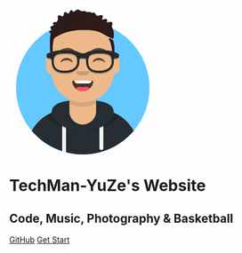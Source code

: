 <!-- <svg width="264px" height="280px" viewBox="0 0 264 280" version="1.1" xmlns="http://www.w3.org/2000/svg" xmlns:xlink="http://www.w3.org/1999/xlink"><desc>Created with getavataaars.com</desc><defs><circle id="react-path-1" cx="120" cy="120" r="120"></circle><path d="M12,160 C12,226.27417 65.72583,280 132,280 C198.27417,280 252,226.27417 252,160 L264,160 L264,-1.42108547e-14 L-3.19744231e-14,-1.42108547e-14 L-3.19744231e-14,160 L12,160 Z" id="react-path-2"></path><path d="M124,144.610951 L124,163 L128,163 L128,163 C167.764502,163 200,195.235498 200,235 L200,244 L0,244 L0,235 C-4.86974701e-15,195.235498 32.235498,163 72,163 L72,163 L76,163 L76,144.610951 C58.7626345,136.422372 46.3722246,119.687011 44.3051388,99.8812385 C38.4803105,99.0577866 34,94.0521096 34,88 L34,74 C34,68.0540074 38.3245733,63.1180731 44,62.1659169 L44,56 L44,56 C44,25.072054 69.072054,5.68137151e-15 100,0 L100,0 L100,0 C130.927946,-5.68137151e-15 156,25.072054 156,56 L156,62.1659169 C161.675427,63.1180731 166,68.0540074 166,74 L166,88 C166,94.0521096 161.51969,99.0577866 155.694861,99.8812385 C153.627775,119.687011 141.237365,136.422372 124,144.610951 Z" id="react-path-3"></path></defs><g id="Avataaar" stroke="none" stroke-width="1" fill="none" fill-rule="evenodd"><g transform="translate(-825.000000, -1100.000000)" id="Avataaar/Circle"><g transform="translate(825.000000, 1100.000000)"><g id="Mask"></g><g id="Avataaar" stroke-width="1" fill-rule="evenodd" mask="url(#react-mask-5)"><g id="Body" transform="translate(32.000000, 36.000000)"><mask id="react-mask-6" fill="white"><use xlink:href="#react-path-3"></use></mask><use fill="#D0C6AC" xlink:href="#react-path-3"></use><g id="Skin/👶🏽-03-Brown" mask="url(#react-mask-6)" fill="#EDB98A"><g transform="translate(0.000000, 0.000000)" id="Color"><rect x="0" y="0" width="264" height="280"></rect></g></g><path d="M156,79 L156,102 C156,132.927946 130.927946,158 100,158 C69.072054,158 44,132.927946 44,102 L44,79 L44,94 C44,124.927946 69.072054,150 100,150 C130.927946,150 156,124.927946 156,94 L156,79 Z" id="Neck-Shadow" fill-opacity="0.100000001" fill="#000000" mask="url(#react-mask-6)"></path></g><g id="Clothing/Hoodie" transform="translate(0.000000, 170.000000)"><defs><path d="M108,13.0708856 C90.0813006,15.075938 76.2798424,20.5518341 76.004203,34.6449676 C50.1464329,45.5680933 32,71.1646257 32,100.999485 L32,100.999485 L32,110 L232,110 L232,100.999485 C232,71.1646257 213.853567,45.5680933 187.995797,34.6449832 C187.720158,20.5518341 173.918699,15.075938 156,13.0708856 L156,32 L156,32 C156,45.254834 145.254834,56 132,56 L132,56 C118.745166,56 108,45.254834 108,32 L108,13.0708856 Z" id="react-path-179"></path></defs><mask id="react-mask-180" fill="white"><use xlink:href="#react-path-179"></use></mask><use id="Hoodie" fill="#B7C1DB" fill-rule="evenodd" xlink:href="#react-path-179"></use><g id="Color/Palette/Gray-01" mask="url(#react-mask-180)" fill-rule="evenodd" fill="#262E33"><rect id="🖍Color" x="0" y="0" width="264" height="110"></rect></g><path d="M102,61.7390531 L102,110 L95,110 L95,58.1502625 C97.2037542,59.4600576 99.5467694,60.6607878 102,61.7390531 Z M169,58.1502625 L169,98.5 C169,100.432997 167.432997,102 165.5,102 C163.567003,102 162,100.432997 162,98.5 L162,61.7390531 C164.453231,60.6607878 166.796246,59.4600576 169,58.1502625 Z" id="Straps" fill="#F4F4F4" fill-rule="evenodd" mask="url(#react-mask-180)"></path><path d="M90.9601329,12.7243537 C75.9093095,15.5711782 65.5,21.2428847 65.5,32.3076923 C65.5,52.0200095 98.5376807,68 132,68 C165.462319,68 198.5,52.0200095 198.5,32.3076923 C198.5,21.2428847 188.09069,15.5711782 173.039867,12.7243537 C182.124921,16.0744598 188,21.7060546 188,31.0769231 C188,51.4689754 160.178795,68 132,68 C103.821205,68 76,51.4689754 76,31.0769231 C76,21.7060546 81.8750795,16.0744598 90.9601329,12.7243537 Z" id="Shadow" fill-opacity="0.16" fill="#000000" fill-rule="evenodd" mask="url(#react-mask-180)"></path></g><g id="Face" transform="translate(76.000000, 82.000000)" fill="#000000"><g id="Mouth/Smile" transform="translate(2.000000, 52.000000)"><defs><path d="M35.117844,15.1280772 C36.1757121,24.6198025 44.2259873,32 54,32 C63.8042055,32 71.8740075,24.574136 72.8917593,15.0400546 C72.9736685,14.272746 72.1167429,13 71.042767,13 C56.1487536,13 44.7379213,13 37.0868244,13 C36.0066168,13 35.0120058,14.1784435 35.117844,15.1280772 Z" id="react-path-191"></path></defs><mask id="react-mask-192" fill="white"><use xlink:href="#react-path-191"></use></mask><use id="Mouth" fill-opacity="0.699999988" fill="#000000" fill-rule="evenodd" xlink:href="#react-path-191"></use><rect id="Teeth" fill="#FFFFFF" fill-rule="evenodd" mask="url(#react-mask-192)" x="39" y="2" width="31" height="16" rx="5"></rect><g id="Tongue" stroke-width="1" fill-rule="evenodd" mask="url(#react-mask-192)" fill="#FF4F6D"><g transform="translate(38.000000, 24.000000)"><circle cx="11" cy="11" r="11"></circle><circle cx="21" cy="11" r="11"></circle></g></g></g><g id="Nose/Default" transform="translate(28.000000, 40.000000)" fill-opacity="0.16"><path d="M16,8 C16,12.418278 21.372583,16 28,16 L28,16 C34.627417,16 40,12.418278 40,8" id="Nose"></path></g><g id="Eyes/Happy-😁" transform="translate(0.000000, 8.000000)" fill-opacity="0.599999964"><path d="M16.1601674,22.4473116 C18.006676,18.648508 22.1644225,16 26.9975803,16 C31.8136766,16 35.9591217,18.629842 37.8153518,22.4071242 C38.3667605,23.5291977 37.5821037,24.4474817 36.790607,23.7670228 C34.3395063,21.6597833 30.8587163,20.3437884 26.9975803,20.3437884 C23.2572061,20.3437884 19.8737584,21.5787519 17.4375392,23.5716412 C16.5467928,24.3002944 15.6201012,23.5583844 16.1601674,22.4473116 Z" id="Squint"></path><path d="M74.1601674,22.4473116 C76.006676,18.648508 80.1644225,16 84.9975803,16 C89.8136766,16 93.9591217,18.629842 95.8153518,22.4071242 C96.3667605,23.5291977 95.5821037,24.4474817 94.790607,23.7670228 C92.3395063,21.6597833 88.8587163,20.3437884 84.9975803,20.3437884 C81.2572061,20.3437884 77.8737584,21.5787519 75.4375392,23.5716412 C74.5467928,24.3002944 73.6201012,23.5583844 74.1601674,22.4473116 Z" id="Squint"></path></g><g id="Eyebrow/Natural/Default-Natural" fill-opacity="0.599999964"><path d="M26.0390934,6.21012364 C20.2775554,6.98346216 11.2929313,12.0052479 12.04426,17.8178111 C12.0689481,18.0080543 12.3567302,18.0673468 12.4809077,17.9084937 C14.9674041,14.7203351 34.1927973,10.0365481 41.1942673,11.0147151 C41.8350523,11.1044465 42.2580662,10.4430343 41.8210501,10.0302067 C38.0765663,6.49485426 31.2003792,5.51224825 26.0390934,6.21012364" id="Eyebrow" transform="translate(27.000000, 12.000000) rotate(5.000000) translate(-27.000000, -12.000000) "></path><path d="M85.0390934,6.21012364 C79.2775554,6.98346216 70.2929313,12.0052479 71.04426,17.8178111 C71.0689481,18.0080543 71.3567302,18.0673468 71.4809077,17.9084937 C73.9674041,14.7203351 93.1927973,10.0365481 100.194267,11.0147151 C100.835052,11.1044465 101.258066,10.4430343 100.82105,10.0302067 C97.0765663,6.49485426 90.2003792,5.51224825 85.0390934,6.21012364" id="Eyebrow" transform="translate(86.000000, 12.000000) scale(-1, 1) rotate(5.000000) translate(-86.000000, -12.000000) "></path></g></g><g id="Top" stroke-width="1" fill-rule="evenodd"><defs><rect id="react-path-121" x="0" y="0" width="264" height="280"></rect><path d="M65.1802189,77.7372986 C67.3631845,76.1045334 80.4065113,75.4786511 82.757829,74.0894494 C83.4916461,73.6553857 84.0610723,73.215719 84.4997781,72.7800074 C84.938814,73.215719 85.5085703,73.6553857 86.2423874,74.0894494 C88.593375,75.4786511 101.636702,76.1045334 103.819667,77.7372986 C106.030032,79.3908276 107.643571,83.1846831 107.466966,86.15095 C107.255041,89.7101408 103.361486,98.2028927 93.6723269,99.1811016 C91.5576925,96.8281927 88.2368647,95.3104528 84.4997781,95.3104528 C80.7633517,95.3104528 77.4421938,96.8281927 75.3275594,99.1811016 C65.6387308,98.2028927 61.7451757,89.7101408 61.5332501,86.15095 C61.3566455,83.1846831 62.9701849,79.3908276 65.1802189,77.7372986 M103.141638,94.9063813 C103.142958,94.9057221 103.144609,94.905063 103.145929,94.9047334 C103.144278,94.905063 103.142958,94.9057221 103.141638,94.9063813 M65.8453747,94.9014375 C65.8493359,94.9030855 65.8565982,94.9057221 65.8618798,94.9076997 C65.8565982,94.9057221 65.8509864,94.9034151 65.8453747,94.9014375 M144.86259,55.9853335 C144.47439,50.0303878 143.277769,44.1519058 142.233986,38.2862777 C141.952739,36.7072349 140.423706,26 139.734783,26 C139.502391,35.1094058 138.701893,44.0803858 137.669664,53.1393651 C137.361018,55.8475668 137.037848,58.5564277 136.825262,61.2741874 C136.653609,63.4695546 136.959614,66.1220564 136.427819,68.2455739 C135.749129,70.9524573 132.348087,73.4783984 129.702978,74.410795 C123.102915,76.7373371 117.597802,67.1077689 111.960977,64.2911336 C104.643272,60.6347152 92.0637391,59.7639895 84.5816434,64.5297918 C76.9361472,59.7639895 64.356614,60.6347152 57.0389092,64.2911336 C51.4024147,67.1077689 45.8969708,76.7373371 39.2972383,74.410795 C36.6521296,73.4783984 33.2504268,70.9524573 32.572397,68.2455739 C32.0402723,66.1220564 32.346277,63.4695546 32.174954,61.2741874 C31.9623682,58.5564277 31.6388681,55.8475668 31.3302226,53.1393651 C30.2983232,44.0803858 29.4974953,35.1094058 29.2654335,26 C28.5761802,26 27.0468169,36.7072349 26.7658999,38.2862777 C25.7221169,44.1519058 24.5258266,50.0303878 24.1376265,55.9853335 C23.738533,62.1047422 24.2148704,68.1674622 25.4695887,74.1632765 C26.0687242,77.0277016 26.7685407,79.8756475 27.518863,82.7041478 C28.352701,85.8467429 27.198994,91.9661516 27.5723395,95.1921317 C28.2787581,101.29572 31.1542781,113.199679 34.3833375,118.45096 C35.9440605,120.989096 37.7734867,122.573742 39.816489,124.619148 C41.7825775,126.58809 42.6038717,129.640049 44.7260985,131.73687 C48.6820428,135.645092 54.4456266,137.971304 60.3656788,138.543134 C65.6773527,143.050212 74.505605,146 84.4997781,146 C94.4946114,146 103.322534,143.050212 108.634538,138.543134 C114.55393,137.971304 120.317843,135.645092 124.274118,131.73687 C126.396015,129.640049 127.217309,126.58809 129.183727,124.619148 C131.2264,122.573742 133.055826,120.989096 134.616879,118.45096 C137.845608,113.199679 140.721458,101.29572 141.427547,95.1921317 C141.800892,91.9661516 140.647185,85.8467429 141.481353,82.7041478 C142.231676,79.8756475 142.931162,77.0277016 143.530628,74.1632765 C144.784686,68.1674622 145.261353,62.1047422 144.86259,55.9853335 Z" id="react-path-122"></path><path d="M185.831676,73.928751 C187.588868,74.9173665 188.980206,84.8279256 189.047535,88.6176558 C189.08965,90.9562115 189.127358,99.8740101 186.654049,99.1031293 C185.901013,98.868423 184.751682,94.1472484 184.58821,91.3840965 C184.424737,88.6209446 182.855069,79.2200034 180.446757,74.8947261 C179.896491,73.9063366 178.320781,72.1708928 179.001547,71.3348066 C179.846064,70.2980597 180.666198,70.8995898 181.697184,71.3146953 C182.8124,71.7641482 185.6344,73.8180261 185.831676,73.928751 Z M186.636742,70.9565876 C185.890663,71.9188016 180.795829,69.217693 178.671174,68.0439722 C160.825581,58.1840558 157.361562,55.0486831 129.245707,55.4578453 C101.129853,55.8670074 81.8674779,69.0400225 80.7839818,70.3874406 C80.0301584,71.3248831 79.0677773,73.8279219 78.2764086,80.8005402 C77.48504,87.7731584 78.4952061,100.277789 75.6304859,100.262618 C73.1915094,100.249702 72.6608912,76.4770353 73.7137309,67.0463924 C73.8753757,65.5984852 74.4983655,63.0083957 74.0474223,61.7058802 C73.6532986,60.5682485 71.7253768,60.5705662 72.0331217,58.6750651 C72.3829065,56.5173393 74.5584694,57.5890837 75.5060085,56.5574014 C77.3005851,54.602966 74.5321945,54.1404306 74.0730403,52.4306721 C73.3905494,49.8892108 75.3628102,49.2336489 77.1396512,48.4310821 C79.1060001,47.5437559 78.8504766,48.3231462 80.4463492,46.5849138 C78.3147968,45.0224912 77.543628,42.8939014 80.4624425,41.7519655 C81.7019616,41.2669159 84.9268789,41.9089031 85.8980654,41.1801698 C86.1512899,40.9901231 86.251463,39.9008308 86.4074703,39.6780059 C87.9583471,37.4593592 87.5757186,35.8532324 87.4183976,33.3624282 C87.2889936,31.3242265 87.3064008,29.4532263 89.7466834,29.2496048 C91.3750712,29.1138571 92.6993269,30.4441843 94.1582415,30.835866 C95.7767762,31.2705896 95.1688403,31.5877757 96.4369334,30.7150174 C98.6630755,29.1817309 97.1479982,26.1942888 98.913344,24.4120212 C101.335891,21.9662454 102.923881,25.5513084 104.868882,25.8218105 C109.09126,26.4101607 107.736132,22.1218586 110.235861,20.5504965 C113.223647,18.6738677 113.512672,22.8012592 115.378847,22.948264 C116.996068,23.0750722 119.907657,19.9545311 121.317306,19.3731338 C125.499944,17.6471518 127.572378,22.5039387 131.554013,21.8844657 C134.443268,21.434843 135.223305,21.067662 137.830761,22.7115333 C140.361692,24.3070651 140.96306,23.1664535 143.828996,23.1436082 C145.853806,23.128378 147.093982,24.8202575 148.787729,24.9967295 C149.632467,25.085131 150.441078,24.2050888 151.347562,24.2603811 C154.58496,24.4567186 154.789576,28.6430444 157.361562,29.7955753 C159.711524,30.8487786 162.474332,29.3691289 164.806559,29.0953159 C170.497048,28.4275036 166.60015,33.7425217 166.760755,36.914713 C168.994451,37.4358517 171.261648,35.3509661 173.485163,35.7347015 C176.986623,36.3392753 175.664995,39.9680424 174.853429,42.4144804 C177.279589,42.3707762 183.612828,39.6776748 185.184725,43.1220237 C185.995306,44.8980006 184.106797,47.2689496 184.13767,49.0743937 C184.181023,51.615855 186.048513,53.7186196 186.709327,56.1240021 C187.601032,59.3710203 188.871834,68.0740038 186.636742,70.9565876 Z" id="react-path-123"></path></defs><mask id="react-mask-120" fill="white"><use xlink:href="#react-path-121"></use></mask><g id="Mask"></g><g id="Top/Short-Hair/Dreads-01" mask="url(#react-mask-120)"><g transform="translate(-1.000000, 0.000000)"><g id="Hair" stroke-width="1" fill-rule="evenodd" transform="translate(1.000000, 0.000000)"><mask id="react-mask-119" fill="white"><use xlink:href="#react-path-123"></use></mask><use id="Dreads-With-Cut" fill="#2E3257" xlink:href="#react-path-123"></use><g id="Skin/👶🏽-03-Brown" mask="url(#react-mask-119)" fill="#2C1B18"><g transform="translate(0.000000, 0.000000) " id="Color"><rect x="0" y="0" width="264" height="280"></rect></g></g></g><g id="Top/_Resources/Prescription-02" fill="none" transform="translate(62.000000, 85.000000)" stroke-width="1"><defs><filter x="-0.8%" y="-2.4%" width="101.5%" height="109.8%" filterUnits="objectBoundingBox" id="react-filter-157"><feOffset dx="0" dy="2" in="SourceAlpha" result="shadowOffsetOuter1"></feOffset><feColorMatrix values="0 0 0 0 0   0 0 0 0 0   0 0 0 0 0  0 0 0 0.2 0" type="matrix" in="shadowOffsetOuter1" result="shadowMatrixOuter1"></feColorMatrix><feMerge><feMergeNode in="shadowMatrixOuter1"></feMergeNode><feMergeNode in="SourceGraphic"></feMergeNode></feMerge></filter></defs><g id="Wayfarers" filter="url(#react-filter-157)" transform="translate(6.000000, 7.000000)" fill="#252C2F"><path d="M34,41 L31.2421498,41 C17.3147125,41 9,33.3359286 9,20.5 C9,10.127 10.8170058,0 32.5299306,0 L35.4700694,0 C57.1829942,0 59,10.127 59,20.5 C59,32.5686429 48.7212748,41 34,41 Z M32.3853606,6 C13,6 13,12.8410159 13,21.5015498 C13,28.5719428 16.116254,37 30.9709365,37 L34,37 C46.3649085,37 55,30.6270373 55,21.5015498 C55,12.8410159 55,6 35.6146394,6 L32.3853606,6 Z" id="Left" fill-rule="nonzero"></path><path d="M96,41 L93.2421498,41 C79.3147125,41 71,33.3359286 71,20.5 C71,10.127 72.8170058,0 94.5299306,0 L97.4700694,0 C119.182994,0 121,10.127 121,20.5 C121,32.5686429 110.721275,41 96,41 Z M94.3853606,6 C75,6 75,12.8410159 75,21.5015498 C75,28.5719428 78.1194833,37 92.9709365,37 L96,37 C108.364909,37 117,30.6270373 117,21.5015498 C117,12.8410159 117,6 97.6146394,6 L94.3853606,6 Z" id="Right" fill-rule="nonzero"></path><path d="M2.95454545,5.77156439 C3.64590909,5.09629136 11.2095455,0 32.5,0 C50.3513636,0 54.1302273,1.85267217 59.8502273,4.6518809 L60.2689233,4.85850899 C60.6666014,4.99901896 62.7002447,5.68982981 65.0790606,5.76579519 C67.2462948,5.67278567 69.1000195,5.08540191 69.641698,4.89719767 C76.1703915,1.7220864 82.5610971,0 97.5,0 C118.790455,0 126.354091,5.09629136 127.045455,5.77156439 C128.679318,5.77156439 130,7.06150904 130,8.65734659 L130,11.5431288 C130,13.1389663 128.679318,14.428911 127.045455,14.428911 C127.045455,14.428911 120.143997,14.428911 120.143997,17.3146932 C120.143997,20.2004754 118.181818,13.1389663 118.181818,11.5431288 L118.181818,8.73240251 C114.578575,7.35340151 108.128411,4.78617535 97.5,4.78617535 C85.6584651,4.78617535 79.7610984,6.88602813 74.7022935,8.97112368 L74.7588636,9.10752861 L74.7563667,11.0937608 L72.5391666,16.4436339 L69.8004908,15.3608351 C69.5558969,15.2641292 69.0281396,15.090392 68.2963505,14.9099044 C66.256272,14.4067419 64.1589087,14.253569 62.3040836,14.6343084 C61.6235903,14.7739931 60.9922286,14.9836085 60.4128127,15.266732 L57.7704824,16.5578701 L55.1266751,11.3962031 L55.2440909,9.10175705 L55.3248203,8.90683855 C50.9620526,6.87386374 46.9392639,4.78617535 32.5,4.78617535 C21.8721459,4.78617535 15.422131,7.3524397 11.8181818,8.7314671 L11.8181818,11.5431288 C11.8181818,13.1389663 8.86363636,20.2004754 8.86363636,17.3146932 C8.86363636,14.428911 2.95454545,14.428911 2.95454545,14.428911 C1.32363636,14.428911 0,13.1389663 0,11.5431288 L0,8.65734659 C0,7.06150904 1.32363636,5.77156439 2.95454545,5.77156439 Z" id="Stuff" fill-rule="nonzero"></path></g></g></g></g></g></g></g></g></g></svg> -->

<svg width="264px" height="280px" viewBox="0 0 264 280" version="1.1" xmlns="http://www.w3.org/2000/svg" xmlns:xlink="http://www.w3.org/1999/xlink"><desc>Created with getavataaars.com</desc><defs><circle id="react-path-1" cx="120" cy="120" r="120"></circle><path d="M12,160 C12,226.27417 65.72583,280 132,280 C198.27417,280 252,226.27417 252,160 L264,160 L264,-1.42108547e-14 L-3.19744231e-14,-1.42108547e-14 L-3.19744231e-14,160 L12,160 Z" id="react-path-2"></path><path d="M124,144.610951 L124,163 L128,163 L128,163 C167.764502,163 200,195.235498 200,235 L200,244 L0,244 L0,235 C-4.86974701e-15,195.235498 32.235498,163 72,163 L72,163 L76,163 L76,144.610951 C58.7626345,136.422372 46.3722246,119.687011 44.3051388,99.8812385 C38.4803105,99.0577866 34,94.0521096 34,88 L34,74 C34,68.0540074 38.3245733,63.1180731 44,62.1659169 L44,56 L44,56 C44,25.072054 69.072054,5.68137151e-15 100,0 L100,0 L100,0 C130.927946,-5.68137151e-15 156,25.072054 156,56 L156,62.1659169 C161.675427,63.1180731 166,68.0540074 166,74 L166,88 C166,94.0521096 161.51969,99.0577866 155.694861,99.8812385 C153.627775,119.687011 141.237365,136.422372 124,144.610951 Z" id="react-path-3"></path></defs><g id="Avataaar" stroke="none" stroke-width="1" fill="none" fill-rule="evenodd"><g transform="translate(-825.000000, -1100.000000)" id="Avataaar/Circle"><g transform="translate(825.000000, 1100.000000)"><g id="Circle" stroke-width="1" fill-rule="evenodd" transform="translate(12.000000, 40.000000)"><mask id="react-mask-4" fill="white"><use xlink:href="#react-path-1"></use></mask><use id="Circle-Background" fill="#E6E6E6" xlink:href="#react-path-1"></use><g id="Color/Palette/Blue-01" mask="url(#react-mask-4)" fill="#65C9FF"><rect id="🖍Color" x="0" y="0" width="240" height="240"></rect></g></g><mask id="react-mask-5" fill="white"><use xlink:href="#react-path-2"></use></mask><g id="Mask"></g><g id="Avataaar" stroke-width="1" fill-rule="evenodd" mask="url(#react-mask-5)"><g id="Body" transform="translate(32.000000, 36.000000)"><mask id="react-mask-6" fill="white"><use xlink:href="#react-path-3"></use></mask><use fill="#D0C6AC" xlink:href="#react-path-3"></use><g id="Skin/👶🏽-03-Brown" mask="url(#react-mask-6)" fill="#EDB98A"><g transform="translate(0.000000, 0.000000)" id="Color"><rect x="0" y="0" width="264" height="280"></rect></g></g><path d="M156,79 L156,102 C156,132.927946 130.927946,158 100,158 C69.072054,158 44,132.927946 44,102 L44,79 L44,94 C44,124.927946 69.072054,150 100,150 C130.927946,150 156,124.927946 156,94 L156,79 Z" id="Neck-Shadow" fill-opacity="0.100000001" fill="#000000" mask="url(#react-mask-6)"></path></g><g id="Clothing/Hoodie" transform="translate(0.000000, 170.000000)"><defs><path d="M108,13.0708856 C90.0813006,15.075938 76.2798424,20.5518341 76.004203,34.6449676 C50.1464329,45.5680933 32,71.1646257 32,100.999485 L32,100.999485 L32,110 L232,110 L232,100.999485 C232,71.1646257 213.853567,45.5680933 187.995797,34.6449832 C187.720158,20.5518341 173.918699,15.075938 156,13.0708856 L156,32 L156,32 C156,45.254834 145.254834,56 132,56 L132,56 C118.745166,56 108,45.254834 108,32 L108,13.0708856 Z" id="react-path-179"></path></defs><mask id="react-mask-180" fill="white"><use xlink:href="#react-path-179"></use></mask><use id="Hoodie" fill="#B7C1DB" fill-rule="evenodd" xlink:href="#react-path-179"></use><g id="Color/Palette/Gray-01" mask="url(#react-mask-180)" fill-rule="evenodd" fill="#262E33"><rect id="🖍Color" x="0" y="0" width="264" height="110"></rect></g><path d="M102,61.7390531 L102,110 L95,110 L95,58.1502625 C97.2037542,59.4600576 99.5467694,60.6607878 102,61.7390531 Z M169,58.1502625 L169,98.5 C169,100.432997 167.432997,102 165.5,102 C163.567003,102 162,100.432997 162,98.5 L162,61.7390531 C164.453231,60.6607878 166.796246,59.4600576 169,58.1502625 Z" id="Straps" fill="#F4F4F4" fill-rule="evenodd" mask="url(#react-mask-180)"></path><path d="M90.9601329,12.7243537 C75.9093095,15.5711782 65.5,21.2428847 65.5,32.3076923 C65.5,52.0200095 98.5376807,68 132,68 C165.462319,68 198.5,52.0200095 198.5,32.3076923 C198.5,21.2428847 188.09069,15.5711782 173.039867,12.7243537 C182.124921,16.0744598 188,21.7060546 188,31.0769231 C188,51.4689754 160.178795,68 132,68 C103.821205,68 76,51.4689754 76,31.0769231 C76,21.7060546 81.8750795,16.0744598 90.9601329,12.7243537 Z" id="Shadow" fill-opacity="0.16" fill="#000000" fill-rule="evenodd" mask="url(#react-mask-180)"></path></g><g id="Face" transform="translate(76.000000, 82.000000)" fill="#000000"><g id="Mouth/Smile" transform="translate(2.000000, 52.000000)"><defs><path d="M35.117844,15.1280772 C36.1757121,24.6198025 44.2259873,32 54,32 C63.8042055,32 71.8740075,24.574136 72.8917593,15.0400546 C72.9736685,14.272746 72.1167429,13 71.042767,13 C56.1487536,13 44.7379213,13 37.0868244,13 C36.0066168,13 35.0120058,14.1784435 35.117844,15.1280772 Z" id="react-path-191"></path></defs><mask id="react-mask-192" fill="white"><use xlink:href="#react-path-191"></use></mask><use id="Mouth" fill-opacity="0.699999988" fill="#000000" fill-rule="evenodd" xlink:href="#react-path-191"></use><rect id="Teeth" fill="#FFFFFF" fill-rule="evenodd" mask="url(#react-mask-192)" x="39" y="2" width="31" height="16" rx="5"></rect><g id="Tongue" stroke-width="1" fill-rule="evenodd" mask="url(#react-mask-192)" fill="#FF4F6D"><g transform="translate(38.000000, 24.000000)"><circle cx="11" cy="11" r="11"></circle><circle cx="21" cy="11" r="11"></circle></g></g></g><g id="Nose/Default" transform="translate(28.000000, 40.000000)" fill-opacity="0.16"><path d="M16,8 C16,12.418278 21.372583,16 28,16 L28,16 C34.627417,16 40,12.418278 40,8" id="Nose"></path></g><g id="Eyes/Happy-😁" transform="translate(0.000000, 8.000000)" fill-opacity="0.599999964"><path d="M16.1601674,22.4473116 C18.006676,18.648508 22.1644225,16 26.9975803,16 C31.8136766,16 35.9591217,18.629842 37.8153518,22.4071242 C38.3667605,23.5291977 37.5821037,24.4474817 36.790607,23.7670228 C34.3395063,21.6597833 30.8587163,20.3437884 26.9975803,20.3437884 C23.2572061,20.3437884 19.8737584,21.5787519 17.4375392,23.5716412 C16.5467928,24.3002944 15.6201012,23.5583844 16.1601674,22.4473116 Z" id="Squint"></path><path d="M74.1601674,22.4473116 C76.006676,18.648508 80.1644225,16 84.9975803,16 C89.8136766,16 93.9591217,18.629842 95.8153518,22.4071242 C96.3667605,23.5291977 95.5821037,24.4474817 94.790607,23.7670228 C92.3395063,21.6597833 88.8587163,20.3437884 84.9975803,20.3437884 C81.2572061,20.3437884 77.8737584,21.5787519 75.4375392,23.5716412 C74.5467928,24.3002944 73.6201012,23.5583844 74.1601674,22.4473116 Z" id="Squint"></path></g><g id="Eyebrow/Natural/Default-Natural" fill-opacity="0.599999964"><path d="M26.0390934,6.21012364 C20.2775554,6.98346216 11.2929313,12.0052479 12.04426,17.8178111 C12.0689481,18.0080543 12.3567302,18.0673468 12.4809077,17.9084937 C14.9674041,14.7203351 34.1927973,10.0365481 41.1942673,11.0147151 C41.8350523,11.1044465 42.2580662,10.4430343 41.8210501,10.0302067 C38.0765663,6.49485426 31.2003792,5.51224825 26.0390934,6.21012364" id="Eyebrow" transform="translate(27.000000, 12.000000) rotate(5.000000) translate(-27.000000, -12.000000) "></path><path d="M85.0390934,6.21012364 C79.2775554,6.98346216 70.2929313,12.0052479 71.04426,17.8178111 C71.0689481,18.0080543 71.3567302,18.0673468 71.4809077,17.9084937 C73.9674041,14.7203351 93.1927973,10.0365481 100.194267,11.0147151 C100.835052,11.1044465 101.258066,10.4430343 100.82105,10.0302067 C97.0765663,6.49485426 90.2003792,5.51224825 85.0390934,6.21012364" id="Eyebrow" transform="translate(86.000000, 12.000000) scale(-1, 1) rotate(5.000000) translate(-86.000000, -12.000000) "></path></g></g><g id="Top" stroke-width="1" fill-rule="evenodd"><defs><rect id="react-path-121" x="0" y="0" width="264" height="280"></rect><path d="M65.1802189,77.7372986 C67.3631845,76.1045334 80.4065113,75.4786511 82.757829,74.0894494 C83.4916461,73.6553857 84.0610723,73.215719 84.4997781,72.7800074 C84.938814,73.215719 85.5085703,73.6553857 86.2423874,74.0894494 C88.593375,75.4786511 101.636702,76.1045334 103.819667,77.7372986 C106.030032,79.3908276 107.643571,83.1846831 107.466966,86.15095 C107.255041,89.7101408 103.361486,98.2028927 93.6723269,99.1811016 C91.5576925,96.8281927 88.2368647,95.3104528 84.4997781,95.3104528 C80.7633517,95.3104528 77.4421938,96.8281927 75.3275594,99.1811016 C65.6387308,98.2028927 61.7451757,89.7101408 61.5332501,86.15095 C61.3566455,83.1846831 62.9701849,79.3908276 65.1802189,77.7372986 M103.141638,94.9063813 C103.142958,94.9057221 103.144609,94.905063 103.145929,94.9047334 C103.144278,94.905063 103.142958,94.9057221 103.141638,94.9063813 M65.8453747,94.9014375 C65.8493359,94.9030855 65.8565982,94.9057221 65.8618798,94.9076997 C65.8565982,94.9057221 65.8509864,94.9034151 65.8453747,94.9014375 M144.86259,55.9853335 C144.47439,50.0303878 143.277769,44.1519058 142.233986,38.2862777 C141.952739,36.7072349 140.423706,26 139.734783,26 C139.502391,35.1094058 138.701893,44.0803858 137.669664,53.1393651 C137.361018,55.8475668 137.037848,58.5564277 136.825262,61.2741874 C136.653609,63.4695546 136.959614,66.1220564 136.427819,68.2455739 C135.749129,70.9524573 132.348087,73.4783984 129.702978,74.410795 C123.102915,76.7373371 117.597802,67.1077689 111.960977,64.2911336 C104.643272,60.6347152 92.0637391,59.7639895 84.5816434,64.5297918 C76.9361472,59.7639895 64.356614,60.6347152 57.0389092,64.2911336 C51.4024147,67.1077689 45.8969708,76.7373371 39.2972383,74.410795 C36.6521296,73.4783984 33.2504268,70.9524573 32.572397,68.2455739 C32.0402723,66.1220564 32.346277,63.4695546 32.174954,61.2741874 C31.9623682,58.5564277 31.6388681,55.8475668 31.3302226,53.1393651 C30.2983232,44.0803858 29.4974953,35.1094058 29.2654335,26 C28.5761802,26 27.0468169,36.7072349 26.7658999,38.2862777 C25.7221169,44.1519058 24.5258266,50.0303878 24.1376265,55.9853335 C23.738533,62.1047422 24.2148704,68.1674622 25.4695887,74.1632765 C26.0687242,77.0277016 26.7685407,79.8756475 27.518863,82.7041478 C28.352701,85.8467429 27.198994,91.9661516 27.5723395,95.1921317 C28.2787581,101.29572 31.1542781,113.199679 34.3833375,118.45096 C35.9440605,120.989096 37.7734867,122.573742 39.816489,124.619148 C41.7825775,126.58809 42.6038717,129.640049 44.7260985,131.73687 C48.6820428,135.645092 54.4456266,137.971304 60.3656788,138.543134 C65.6773527,143.050212 74.505605,146 84.4997781,146 C94.4946114,146 103.322534,143.050212 108.634538,138.543134 C114.55393,137.971304 120.317843,135.645092 124.274118,131.73687 C126.396015,129.640049 127.217309,126.58809 129.183727,124.619148 C131.2264,122.573742 133.055826,120.989096 134.616879,118.45096 C137.845608,113.199679 140.721458,101.29572 141.427547,95.1921317 C141.800892,91.9661516 140.647185,85.8467429 141.481353,82.7041478 C142.231676,79.8756475 142.931162,77.0277016 143.530628,74.1632765 C144.784686,68.1674622 145.261353,62.1047422 144.86259,55.9853335 Z" id="react-path-122"></path><path d="M185.831676,73.928751 C187.588868,74.9173665 188.980206,84.8279256 189.047535,88.6176558 C189.08965,90.9562115 189.127358,99.8740101 186.654049,99.1031293 C185.901013,98.868423 184.751682,94.1472484 184.58821,91.3840965 C184.424737,88.6209446 182.855069,79.2200034 180.446757,74.8947261 C179.896491,73.9063366 178.320781,72.1708928 179.001547,71.3348066 C179.846064,70.2980597 180.666198,70.8995898 181.697184,71.3146953 C182.8124,71.7641482 185.6344,73.8180261 185.831676,73.928751 Z M186.636742,70.9565876 C185.890663,71.9188016 180.795829,69.217693 178.671174,68.0439722 C160.825581,58.1840558 157.361562,55.0486831 129.245707,55.4578453 C101.129853,55.8670074 81.8674779,69.0400225 80.7839818,70.3874406 C80.0301584,71.3248831 79.0677773,73.8279219 78.2764086,80.8005402 C77.48504,87.7731584 78.4952061,100.277789 75.6304859,100.262618 C73.1915094,100.249702 72.6608912,76.4770353 73.7137309,67.0463924 C73.8753757,65.5984852 74.4983655,63.0083957 74.0474223,61.7058802 C73.6532986,60.5682485 71.7253768,60.5705662 72.0331217,58.6750651 C72.3829065,56.5173393 74.5584694,57.5890837 75.5060085,56.5574014 C77.3005851,54.602966 74.5321945,54.1404306 74.0730403,52.4306721 C73.3905494,49.8892108 75.3628102,49.2336489 77.1396512,48.4310821 C79.1060001,47.5437559 78.8504766,48.3231462 80.4463492,46.5849138 C78.3147968,45.0224912 77.543628,42.8939014 80.4624425,41.7519655 C81.7019616,41.2669159 84.9268789,41.9089031 85.8980654,41.1801698 C86.1512899,40.9901231 86.251463,39.9008308 86.4074703,39.6780059 C87.9583471,37.4593592 87.5757186,35.8532324 87.4183976,33.3624282 C87.2889936,31.3242265 87.3064008,29.4532263 89.7466834,29.2496048 C91.3750712,29.1138571 92.6993269,30.4441843 94.1582415,30.835866 C95.7767762,31.2705896 95.1688403,31.5877757 96.4369334,30.7150174 C98.6630755,29.1817309 97.1479982,26.1942888 98.913344,24.4120212 C101.335891,21.9662454 102.923881,25.5513084 104.868882,25.8218105 C109.09126,26.4101607 107.736132,22.1218586 110.235861,20.5504965 C113.223647,18.6738677 113.512672,22.8012592 115.378847,22.948264 C116.996068,23.0750722 119.907657,19.9545311 121.317306,19.3731338 C125.499944,17.6471518 127.572378,22.5039387 131.554013,21.8844657 C134.443268,21.434843 135.223305,21.067662 137.830761,22.7115333 C140.361692,24.3070651 140.96306,23.1664535 143.828996,23.1436082 C145.853806,23.128378 147.093982,24.8202575 148.787729,24.9967295 C149.632467,25.085131 150.441078,24.2050888 151.347562,24.2603811 C154.58496,24.4567186 154.789576,28.6430444 157.361562,29.7955753 C159.711524,30.8487786 162.474332,29.3691289 164.806559,29.0953159 C170.497048,28.4275036 166.60015,33.7425217 166.760755,36.914713 C168.994451,37.4358517 171.261648,35.3509661 173.485163,35.7347015 C176.986623,36.3392753 175.664995,39.9680424 174.853429,42.4144804 C177.279589,42.3707762 183.612828,39.6776748 185.184725,43.1220237 C185.995306,44.8980006 184.106797,47.2689496 184.13767,49.0743937 C184.181023,51.615855 186.048513,53.7186196 186.709327,56.1240021 C187.601032,59.3710203 188.871834,68.0740038 186.636742,70.9565876 Z" id="react-path-123"></path></defs><mask id="react-mask-120" fill="white"><use xlink:href="#react-path-121"></use></mask><g id="Mask"></g><g id="Top/Short-Hair/Dreads-01" mask="url(#react-mask-120)"><g transform="translate(-1.000000, 0.000000)"><g id="Hair" stroke-width="1" fill-rule="evenodd" transform="translate(1.000000, 0.000000)"><mask id="react-mask-119" fill="white"><use xlink:href="#react-path-123"></use></mask><use id="Dreads-With-Cut" fill="#2E3257" xlink:href="#react-path-123"></use><g id="Skin/👶🏽-03-Brown" mask="url(#react-mask-119)" fill="#2C1B18"><g transform="translate(0.000000, 0.000000) " id="Color"><rect x="0" y="0" width="264" height="280"></rect></g></g></g><g id="Top/_Resources/Prescription-02" fill="none" transform="translate(62.000000, 85.000000)" stroke-width="1"><defs><filter x="-0.8%" y="-2.4%" width="101.5%" height="109.8%" filterUnits="objectBoundingBox" id="react-filter-157"><feOffset dx="0" dy="2" in="SourceAlpha" result="shadowOffsetOuter1"></feOffset><feColorMatrix values="0 0 0 0 0   0 0 0 0 0   0 0 0 0 0  0 0 0 0.2 0" type="matrix" in="shadowOffsetOuter1" result="shadowMatrixOuter1"></feColorMatrix><feMerge><feMergeNode in="shadowMatrixOuter1"></feMergeNode><feMergeNode in="SourceGraphic"></feMergeNode></feMerge></filter></defs><g id="Wayfarers" filter="url(#react-filter-157)" transform="translate(6.000000, 7.000000)" fill="#252C2F"><path d="M34,41 L31.2421498,41 C17.3147125,41 9,33.3359286 9,20.5 C9,10.127 10.8170058,0 32.5299306,0 L35.4700694,0 C57.1829942,0 59,10.127 59,20.5 C59,32.5686429 48.7212748,41 34,41 Z M32.3853606,6 C13,6 13,12.8410159 13,21.5015498 C13,28.5719428 16.116254,37 30.9709365,37 L34,37 C46.3649085,37 55,30.6270373 55,21.5015498 C55,12.8410159 55,6 35.6146394,6 L32.3853606,6 Z" id="Left" fill-rule="nonzero"></path><path d="M96,41 L93.2421498,41 C79.3147125,41 71,33.3359286 71,20.5 C71,10.127 72.8170058,0 94.5299306,0 L97.4700694,0 C119.182994,0 121,10.127 121,20.5 C121,32.5686429 110.721275,41 96,41 Z M94.3853606,6 C75,6 75,12.8410159 75,21.5015498 C75,28.5719428 78.1194833,37 92.9709365,37 L96,37 C108.364909,37 117,30.6270373 117,21.5015498 C117,12.8410159 117,6 97.6146394,6 L94.3853606,6 Z" id="Right" fill-rule="nonzero"></path><path d="M2.95454545,5.77156439 C3.64590909,5.09629136 11.2095455,0 32.5,0 C50.3513636,0 54.1302273,1.85267217 59.8502273,4.6518809 L60.2689233,4.85850899 C60.6666014,4.99901896 62.7002447,5.68982981 65.0790606,5.76579519 C67.2462948,5.67278567 69.1000195,5.08540191 69.641698,4.89719767 C76.1703915,1.7220864 82.5610971,0 97.5,0 C118.790455,0 126.354091,5.09629136 127.045455,5.77156439 C128.679318,5.77156439 130,7.06150904 130,8.65734659 L130,11.5431288 C130,13.1389663 128.679318,14.428911 127.045455,14.428911 C127.045455,14.428911 120.143997,14.428911 120.143997,17.3146932 C120.143997,20.2004754 118.181818,13.1389663 118.181818,11.5431288 L118.181818,8.73240251 C114.578575,7.35340151 108.128411,4.78617535 97.5,4.78617535 C85.6584651,4.78617535 79.7610984,6.88602813 74.7022935,8.97112368 L74.7588636,9.10752861 L74.7563667,11.0937608 L72.5391666,16.4436339 L69.8004908,15.3608351 C69.5558969,15.2641292 69.0281396,15.090392 68.2963505,14.9099044 C66.256272,14.4067419 64.1589087,14.253569 62.3040836,14.6343084 C61.6235903,14.7739931 60.9922286,14.9836085 60.4128127,15.266732 L57.7704824,16.5578701 L55.1266751,11.3962031 L55.2440909,9.10175705 L55.3248203,8.90683855 C50.9620526,6.87386374 46.9392639,4.78617535 32.5,4.78617535 C21.8721459,4.78617535 15.422131,7.3524397 11.8181818,8.7314671 L11.8181818,11.5431288 C11.8181818,13.1389663 8.86363636,20.2004754 8.86363636,17.3146932 C8.86363636,14.428911 2.95454545,14.428911 2.95454545,14.428911 C1.32363636,14.428911 0,13.1389663 0,11.5431288 L0,8.65734659 C0,7.06150904 1.32363636,5.77156439 2.95454545,5.77156439 Z" id="Stuff" fill-rule="nonzero"></path></g></g></g></g></g></g></g></g></g></svg>


<h1>TechMan-YuZe's Website</h1>

## Code, Music, Photography & Basketball
   

[GitHub](https://github.com/TechMan-YuZe/TechMan-YuZe.github.io)
[Get Start](/start/)